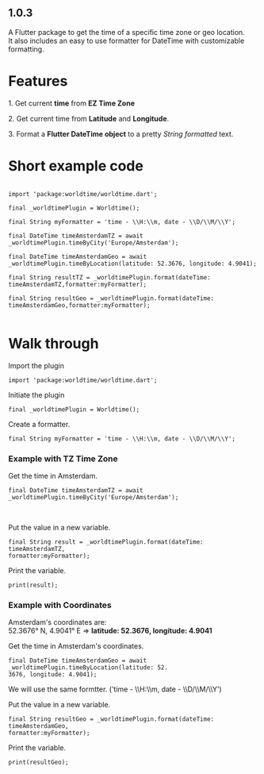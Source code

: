 ## 1.0.3

A Flutter package to get the time of a specific time zone or geo location.  
It also includes an easy to use formatter for DateTime with customizable formatting.

<h1>Features</h1>  
<p>1. Get current <strong>time</strong> from <strong>EZ Time Zone</strong></p>  
<p>2. Get current time from <strong>Latitude</strong> and <strong>Longitude</strong>.</p>  
<p>3. Format a <strong>Flutter DateTime object</strong> to a pretty <em>String formatted</em> text.</p>  
<h1>Short example code</h1>  
<p><code>  
import 'package:worldtime/worldtime.dart';  <br>
final _worldtimePlugin = Worldtime();  <br>
final String myFormatter = 'time - \\H:\\m, date - \\D/\\M/\\Y';  <br>
final DateTime timeAmsterdamTZ = await _worldtimePlugin.timeByCity('Europe/Amsterdam');  <br>
final DateTime timeAmsterdamGeo = await _worldtimePlugin.timeByLocation(latitude: 52.3676, longitude: 4.9041);  <br>
final String resultTZ = _worldtimePlugin.format(dateTime: timeAmsterdamTZ,formatter:myFormatter);  <br>
final String resultGeo = _worldtimePlugin.format(dateTime: timeAmsterdamGeo,formatter:myFormatter);  <br>
</code></p>  
<h1>Walk through</h1>  
<p>Import the plugin</p>  
<p><code>import 'package:worldtime/worldtime.dart';</code></p>  
<p>Initiate the plugin</p>  
<p><code>final _worldtimePlugin = Worldtime();</code></p>
<p>Create a formatter.</p>  
<p><code>final String myFormatter = 'time - \\H:\\m, date - \\D/\\M/\\Y';</code></p>
<h3>Example with TZ Time Zone</h3>
<p>Get the time in Amsterdam.</p>  
<p><code>final DateTime timeAmsterdamTZ = await _worldtimePlugin.timeByCity('Europe/Amsterdam');  
</code></p><br>  
<p>Put the value in a new variable.</p>  
<p><code>final String result = _worldtimePlugin.format(dateTime: timeAmsterdamTZ,   
formatter:myFormatter);</code></p>
<p>Print the variable.</p>  
<p><code>print(result);</code></p>
<h3>Example with Coordinates</h3> 
<p>Amsterdam's coordinates are:<br> 52.3676° N, 4.9041° E => <strong>latitude: 52.3676, longitude: 4.9041</strong></p>  
<p>Get the time in Amsterdam's coordinates.</p>  
<p><code>final DateTime timeAmsterdamGeo = await _worldtimePlugin.timeByLocation(latitude: 52.  
3676, longitude: 4.9041);</code></p>
<p>We will use the same formtter. ('time - \\H:\\m, date - \\D/\\M/\\Y')</p>  
<p>Put the value in a new variable.</p>  
<p><code>final String resultGeo = _worldtimePlugin.format(dateTime: timeAmsterdamGeo,   
formatter:myFormatter);</code></p>
<p>Print the variable.</p>  
<p><code>print(resultGeo);</code></p>